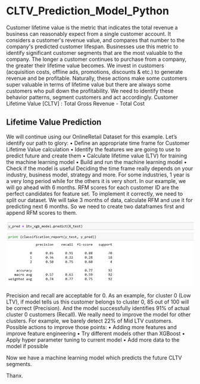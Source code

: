 # CLTV_Prediction_Model_Python


Customer lifetime value is the metric that indicates the total revenue a business can reasonably expect from a single customer account. It considers a customer's revenue value, and compares that number to the company's predicted customer lifespan. Businesses use this metric to identify significant customer segments that are the most valuable to the company.
The longer a customer continues to purchase from a company, the greater their lifetime value becomes.
We invest in customers (acquisition costs, offline ads, promotions, discounts & etc.) to generate revenue and be profitable. Naturally, these actions make some customers super valuable in terms of lifetime value but there are always some customers who pull down the profitability. We need to identify these behavior patterns, segment customers and act accordingly.
Customer Lifetime Value [CLTV] : Total Gross Revenue - Total Cost


## Lifetime Value Prediction
We will continue using our OnlineRetail Dataset for this example. Let’s identify our path to glory:
•	Define an appropriate time frame for Customer Lifetime Value calculation
•	Identify the features we are going to use to predict future and create them
•	Calculate lifetime value (LTV) for training the machine learning model
•	Build and run the machine learning model
•	Check if the model is useful
Deciding the time frame really depends on your industry, business model, strategy and more. For some industries, 1 year is a very long period while for the others it is very short. In our example, we will go ahead with 6 months.
RFM scores for each customer ID are the perfect candidates for feature set. To implement it correctly, we need to split our dataset. We will take 3 months of data, calculate RFM and use it for predicting next 6 months. So we need to create two dataframes first and append RFM scores to them.


![CLTV_Prediction_Score](CLTV_Prediction_Score.png)

 

Precision and recall are acceptable for 0. As an example, for cluster 0 (Low LTV), if model tells us this customer belongs to cluster 0, 85 out of 100 will be correct (Precision). And the model successfully identifies 91% of actual cluster 0 customers (Recall). We really need to improve the model for other clusters. For example, we barely detect 22% of Mid LTV customers. Possible actions to improve those points:
•	Adding more features and improve feature engineering
•	Try different models other than XGBoost
•	Apply hyper parameter tuning to current model
•	Add more data to the model if possible


Now we have a machine learning model which predicts the future CLTV segments. 

Thanx.


